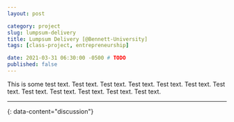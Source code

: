 ```yaml
---
layout: post

category: project
slug: lumpsum-delivery
title: Lumpsum Delivery [@Bennett-University]
tags: [class-project, entrepreneurship]

date: 2021-03-31 06:30:00 -0500 # TODO
published: false
---
```


This is some test text. Test text.  Test text.  Test text.  Test text.  Test text.  Test text.  Test text.  Test text.  Test text.  Test text.  Test text. 

---
{: data-content="discussion"}
